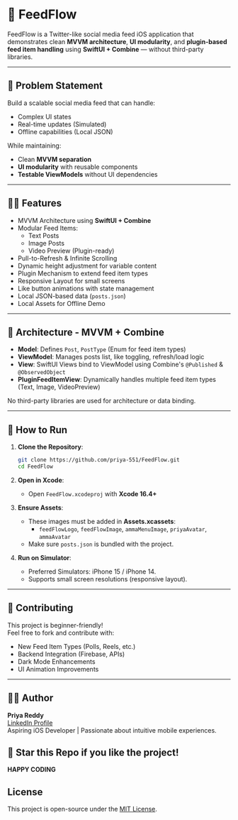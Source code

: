 # 📱 FeedFlow

FeedFlow is a Twitter-like social media feed iOS application that demonstrates clean **MVVM architecture**, **UI modularity**, and **plugin-based feed item handling** using **SwiftUI + Combine** — without third-party libraries.

---

## 🚀 Problem Statement

Build a scalable social media feed that can handle:
- Complex UI states
- Real-time updates (Simulated)
- Offline capabilities (Local JSON)

While maintaining:
- Clean **MVVM separation**
- **UI modularity** with reusable components
- **Testable ViewModels** without UI dependencies

---

## 🧑‍💻 Features
- MVVM Architecture using **SwiftUI + Combine**
- Modular Feed Items:
  - Text Posts
  - Image Posts
  - Video Preview (Plugin-ready)
- Pull-to-Refresh & Infinite Scrolling
- Dynamic height adjustment for variable content
- Plugin Mechanism to extend feed item types
- Responsive Layout for small screens
- Like button animations with state management
- Local JSON-based data (`posts.json`)
- Local Assets for Offline Demo

---

## 📐 Architecture - MVVM + Combine

- **Model**: Defines `Post`, `PostType` (Enum for feed item types)
- **ViewModel**: Manages posts list, like toggling, refresh/load logic
- **View**: SwiftUI Views bind to ViewModel using Combine's `@Published` & `@ObservedObject`
- **PluginFeedItemView**: Dynamically handles multiple feed item types (Text, Image, VideoPreview)

No third-party libraries are used for architecture or data binding.

---

## 📝 How to Run

1. **Clone the Repository**:
    ```bash
    git clone https://github.com/priya-551/FeedFlow.git
    cd FeedFlow
    ```

2. **Open in Xcode**:
    - Open `FeedFlow.xcodeproj` with **Xcode 16.4+**

3. **Ensure Assets**:
    - These images must be added in **Assets.xcassets**:
        - `feedFlowLogo`, `feedFlowImage`, `ammaMenuImage`, `priyaAvatar`, `ammaAvatar`
    - Make sure `posts.json` is bundled with the project.

4. **Run on Simulator**:
    - Preferred Simulators: iPhone 15 / iPhone 14.
    - Supports small screen resolutions (responsive layout).

---

## 🤝 Contributing

This project is beginner-friendly!  
Feel free to fork and contribute with:
- New Feed Item Types (Polls, Reels, etc.)
- Backend Integration (Firebase, APIs)
- Dark Mode Enhancements
- UI Animation Improvements

---

## 🙋‍♀️ Author

**Priya Reddy**  
[LinkedIn Profile](https://www.linkedin.com/in/priya551/)  
Aspiring iOS Developer | Passionate about intuitive mobile experiences.



## 🌟 Star this Repo if you like the project!



**HAPPY CODING**


## License
This project is open-source under the [MIT License](LICENSE).


